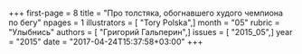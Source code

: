 +++
first-page = 8
title = "Про толстяка, обогнавшего худого чемпиона по бегу"
npages = 1
illustrators = [ "Tory Polska",]
month = "05"
rubric = "Улыбнись"
authors = [ "Григорий Гальперин",]
issues = [ "2015_05",]
year = "2015"
date = "2017-04-24T15:37:58+03:00"
+++
